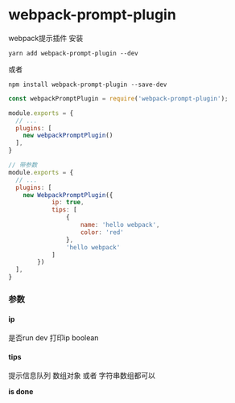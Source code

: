# webpack-prompt-plugin

webpack提示插件
安装
```code
yarn add webpack-prompt-plugin --dev
```

或者
```code
npm install webpack-prompt-plugin --save-dev
```

```js
const webpackPromptPlugin = require('webpack-prompt-plugin');

module.exports = {
  // ...
  plugins: [
    new webpackPromptPlugin()
  ],
}

// 带参数
module.exports = {
  // ...
  plugins: [
    new WebpackPromptPlugin({
			ip: true,
			tips: [
				{
					name: 'hello webpack',
					color: 'red'
				},
				'hello webpack'
			]
		})
  ],
}
```

### 参数
#### ip
是否run dev 打印ip  boolean
#### tips
提示信息队列 数组对象 或者 字符串数组都可以

**is done**
